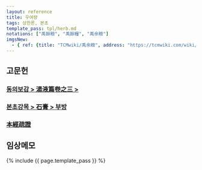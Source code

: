 ```yaml
---
layout: reference
title: 우여량
tags: 상한론, 본초
template_pass: tpl/herb.md
notations: ["禹餘粮", "禹餘糧", "禹余粮"]
imgsNew:
  - { ref: {title: "TCMwiki/禹余粮", address: "https://tcmwiki.com/wiki/禹余粮"}, src: "https://image.tcmwiki.com/image/yu-yu-liang/yu-yu-liang.jpg" }
---
```



## 고문헌


### [동의보감 > 湯液篇卷之三 > ]()


### [본초강목 > 石膏 > 부방]()


### [本經疏證]()




## 임상메모


{% include {{ page.template_pass }} %}
